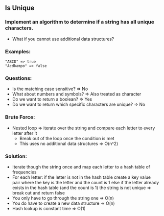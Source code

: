 ## Is Unique
### Implement an algorithm to determine if a string has all unique characters.
- What if you cannot use additional data structures?

### Examples:
```
"ABCD" => true
"Acdkampo" => false
```

### Questions:
- Is the matching case sensitive? => No
- What about numbers and symbols? => Also treated as character
- Do we want to return a boolean? => Yes
- Do we want to return which specific characters are unique? => No

### Brute Force:
- Nested loop => iterate over the string and compare each letter to every letter after it
    - Break out of the loop once the condition is met
    - This uses no additional data structures
=> O(n^2)

### Solution:
- Iterate though the string once and map each letter to a hash table of frequencies
- For each letter:
    if the letter is not in the hash table
        create a key value pair where the key is the letter and the count is 1
    else if the letter already exists in the hash table (and the count is 1)
        the string is not unique => break out and return false
- You only have to go through the string one
=> O(n)
- You do have to create a new data structure
=> O(n)
- Hash lookup is constant time => O(1)